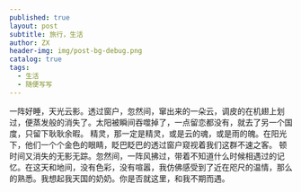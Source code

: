 ```yaml
---
published: true
layout: post
subtitle: 旅行，生活
author: ZX
header-img: img/post-bg-debug.png
catalog: true
tags:
  - 生活
  - 随便写写
---
```

一阵好睡，天光云影。透过窗户，忽然间，窜出来的一朵云，调皮的在机翅上划过，便蒸发般的消失了。太阳被瞬间吞噬掉了，一点留恋都没有，就去了另一个国度，只留下耿耿余暇。 精灵，那一定是精灵，或是云的魂，或是雨的魄。在阳光下，他们一个个金色的眼睛，眨巴眨巴的透过窗户窥视着我们这群不速之客。 顿时间又消失的无影无踪。忽然间，一阵风拂过，带着不知道什么时候相遇过的记忆。在这天和地间，没有色彩，没有喧嚣，我仿佛感受到了近在咫尺的温情，那么的熟悉。我想起我天国的奶奶。你是否就这里，和我不期而遇。
